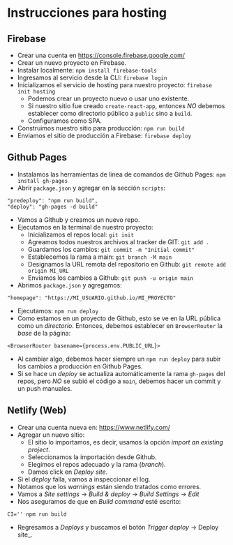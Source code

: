 # Instrucciones para hosting

## Firebase

  - Crear una cuenta en https://console.firebase.google.com/
  - Crear un nuevo proyecto en Firebase.
  - Instalar localmente: `npm install firebase-tools`
  - Ingresamos al servicio desde la CLI: `firebase login`
  - Inicializamos el servicio de hosting para nuestro proyecto: `firebase init hosting`
    - Podemos crear un proyecto nuevo o usar uno existente.
    - Si nuestro sitio fue creado `create-react-app`, entonces *NO* debemos establecer como directorio público a `public` sino a `build`.
    - Configuramos como SPA.
  - Construimos nuestro sitio para producción: `npm run build`
  - Enviamos el sitio de producción a Firebase: `firebase deploy`

## Github Pages

  - Instalamos las herramientas de linea de comandos de Github Pages: `npm install gh-pages`
  - Abrir `package.json` y agregar en la sección `scripts`:
  ```
  "predeploy": "npm run build",
  "deploy": "gh-pages -d build"
  ```
  - Vamos a Github y creamos un nuevo repo.
  - Ejecutamos en la terminal de nuestro proyecto:
    - Inicializamos el repos local: `git init`
    - Agreamos todos nuestros archivos al tracker de GIT: `git add .`
    - Guardamos los cambios: `git commit -m "Initial commit"`
    - Establecemos la rama a main: `git branch -M main`
    - Designamos la URL remota del repositorio en Github: `git remote add origin MI_URL`
    - Enviamos los cambios a Github: `git push -u origin main`
  - Abrimos `package.json` y agregamos:
  ```
  "homepage": "https://MI_USUARIO.github.io/MI_PROYECTO"
  ```
  - Ejecutamos: `npm run deploy`
  - Como estamos en un proyecto de Github, esto se ve en la URL pública como un _directorio_. Entonces, debemos establecer en `BrowserRouter` la _base_ de la página:
  ```
  <BrowserRouter basename={process.env.PUBLIC_URL}>
  ```
  - Al cambiar algo, debemos hacer siempre un `npm run deploy` para subir los cambios a producción en Github Pages.
  - Si se hace un _deploy_ se actualiza automáticamente la rama `gh-pages` del repos, pero *NO* se subió el código a `main`, debemos hacer un commit y un push manuales.

## Netlify (Web)

  - Crear una cuenta nueva en: https://www.netlify.com/
  - Agregar un nuevo sitio:
    - El sitio lo importamos, es decir, usamos la opción _import an existing project_.
    - Seleccionamos la importación desde Github.
    - Elegimos el repos adecuado y la rama (_branch_).
    - Damos click en _Deploy site_.
  - Si el _deploy_ falla, vamos a inspeccionar el log.
  - Notamos que los _warnings_ están siendo tratados como errores.
  - Vamos a _Site settings_ -> _Build & deploy_  -> _Build Settings_ -> _Edit_
  - Nos aseguramos de que en _Build command_ esté escrito:
  ```
  CI='' npm run build
  ```
  - Regresamos a _Deploys_ y buscamos el botón _Trigger deploy_ -> Deploy site_.